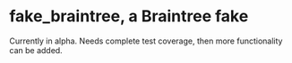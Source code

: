 # fake\_braintree, a Braintree fake

Currently in alpha. Needs complete test coverage, then more functionality can
be added.
